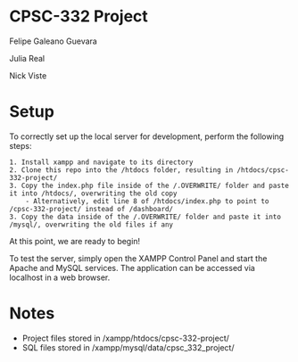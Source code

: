 # CPSC-332 Project

Felipe Galeano Guevara

Julia Real

Nick Viste

# Setup
To correctly set up the local server for development, perform the following steps:

    1. Install xampp and navigate to its directory
    2. Clone this repo into the /htdocs folder, resulting in /htdocs/cpsc-332-project/
    3. Copy the index.php file inside of the /.OVERWRITE/ folder and paste it into /htdocs/, overwriting the old copy
        - Alternatively, edit line 8 of /htdocs/index.php to point to /cpsc-332-project/ instead of /dashboard/
    3. Copy the data inside of the /.OVERWRITE/ folder and paste it into /mysql/, overwriting the old files if any

At this point, we are ready to begin! 

To test the server, simply open the XAMPP Control Panel and start the Apache and MySQL services. The application can be accessed via localhost in a web browser.

# Notes
- Project files stored in /xampp/htdocs/cpsc-332-project/
- SQL files stored in /xampp/mysql/data/cpsc_332_project/